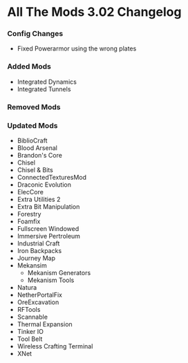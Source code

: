 # All The Mods 3.02 Changelog


### Config Changes
- Fixed Powerarmor using the wrong plates


### Added Mods
- Integrated Dynamics
- Integrated Tunnels



### Removed Mods



### Updated Mods

- BiblioCraft
- Blood Arsenal
- Brandon's Core
- Chisel
- Chisel & Bits
- ConnectedTexturesMod
- Draconic Evolution
- ElecCore
- Extra Utilities 2
- Extra Bit Manipulation
- Forestry
- Foamfix
- Fullscreen Windowed
- Immersive Pertroleum
- Industrial Craft
- Iron Backpacks
- Journey Map
- Mekansim
  - Mekanism Generators
  - Mekanism Tools
- Natura
- NetherPortalFix
- OreExcavation
- RFTools
- Scannable
- Thermal Expansion
- Tinker IO
- Tool Belt
- Wireless Crafting Terminal
- XNet